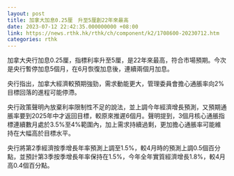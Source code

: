 ```yaml
---
layout: post
title: 加拿大加息0.25厘　升至5厘創22年來最高
date: 2023-07-12 22:42:35.000000000 +08:00
link: https://news.rthk.hk/rthk/ch/component/k2/1708600-20230712.htm
categories: rthk
---
```


加拿大央行加息0.25厘，指標利率升至5厘，是22年來最高，符合市場預期。今次是央行暫停加息5個月，在6月恢復加息後，連續兩個月加息。

央行指出，加拿大經濟較預期強勁，需求動能更大，管理委員會擔心通脹率向2%目標回落的進程可能停滯。

央行政策聲明內放棄利率限制性不足的說法，並上調今年經濟增長預測，又預期通脹率要到2025年中才返回目標，較原來推遲6個月。聲明提到，3個月核心通脹指標連續數月處於3.5%至4%範圍內，加上需求持續過剩，更加擔心通脹率可能維持在大幅高於目標水平。

央行將第2季經濟按季增長年率預測上調至1.5%，較4月時的預測上調0.5個百分點，並預計第3季按季增長年率保持在1.5%，今年全年實質經濟增長1.8%，較4月高0.4個百分點。
